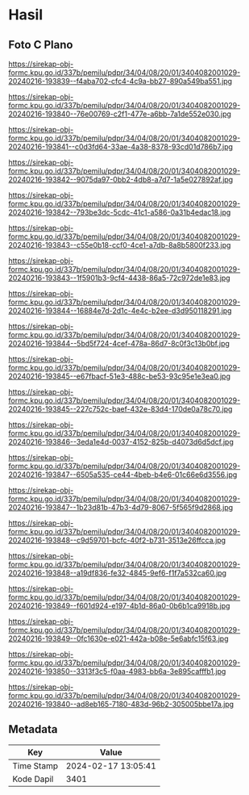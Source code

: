 # Hasil

## Foto C Plano

https://sirekap-obj-formc.kpu.go.id/337b/pemilu/pdpr/34/04/08/20/01/3404082001029-20240216-193839--f4aba702-cfc4-4c9a-bb27-890a549ba551.jpg

https://sirekap-obj-formc.kpu.go.id/337b/pemilu/pdpr/34/04/08/20/01/3404082001029-20240216-193840--76e00769-c2f1-477e-a6bb-7a1de552e030.jpg

https://sirekap-obj-formc.kpu.go.id/337b/pemilu/pdpr/34/04/08/20/01/3404082001029-20240216-193841--c0d3fd64-33ae-4a38-8378-93cd01d786b7.jpg

https://sirekap-obj-formc.kpu.go.id/337b/pemilu/pdpr/34/04/08/20/01/3404082001029-20240216-193842--9075da97-0bb2-4db8-a7d7-1a5e027892af.jpg

https://sirekap-obj-formc.kpu.go.id/337b/pemilu/pdpr/34/04/08/20/01/3404082001029-20240216-193842--793be3dc-5cdc-41c1-a586-0a31b4edac18.jpg

https://sirekap-obj-formc.kpu.go.id/337b/pemilu/pdpr/34/04/08/20/01/3404082001029-20240216-193843--c55e0b18-ccf0-4ce1-a7db-8a8b5800f233.jpg

https://sirekap-obj-formc.kpu.go.id/337b/pemilu/pdpr/34/04/08/20/01/3404082001029-20240216-193843--1f5901b3-9cf4-4438-86a5-72c972de1e83.jpg

https://sirekap-obj-formc.kpu.go.id/337b/pemilu/pdpr/34/04/08/20/01/3404082001029-20240216-193844--16884e7d-2d1c-4e4c-b2ee-d3d950118291.jpg

https://sirekap-obj-formc.kpu.go.id/337b/pemilu/pdpr/34/04/08/20/01/3404082001029-20240216-193844--5bd5f724-4cef-478a-86d7-8c0f3c13b0bf.jpg

https://sirekap-obj-formc.kpu.go.id/337b/pemilu/pdpr/34/04/08/20/01/3404082001029-20240216-193845--e67fbacf-51e3-488c-be53-93c95e1e3ea0.jpg

https://sirekap-obj-formc.kpu.go.id/337b/pemilu/pdpr/34/04/08/20/01/3404082001029-20240216-193845--227c752c-baef-432e-83d4-170de0a78c70.jpg

https://sirekap-obj-formc.kpu.go.id/337b/pemilu/pdpr/34/04/08/20/01/3404082001029-20240216-193846--3eda1e4d-0037-4152-825b-d4073d6d5dcf.jpg

https://sirekap-obj-formc.kpu.go.id/337b/pemilu/pdpr/34/04/08/20/01/3404082001029-20240216-193847--6505a535-ce44-4beb-b4e6-01c66e6d3556.jpg

https://sirekap-obj-formc.kpu.go.id/337b/pemilu/pdpr/34/04/08/20/01/3404082001029-20240216-193847--1b23d81b-47b3-4d79-8067-5f565f9d2868.jpg

https://sirekap-obj-formc.kpu.go.id/337b/pemilu/pdpr/34/04/08/20/01/3404082001029-20240216-193848--c9d59701-bcfc-40f2-b731-3513e26ffcca.jpg

https://sirekap-obj-formc.kpu.go.id/337b/pemilu/pdpr/34/04/08/20/01/3404082001029-20240216-193848--a19df836-fe32-4845-9ef6-f1f7a532ca60.jpg

https://sirekap-obj-formc.kpu.go.id/337b/pemilu/pdpr/34/04/08/20/01/3404082001029-20240216-193849--f601d924-e197-4b1d-86a0-0b6b1ca9918b.jpg

https://sirekap-obj-formc.kpu.go.id/337b/pemilu/pdpr/34/04/08/20/01/3404082001029-20240216-193849--0fc1630e-e021-442a-b08e-5e6abfc15f63.jpg

https://sirekap-obj-formc.kpu.go.id/337b/pemilu/pdpr/34/04/08/20/01/3404082001029-20240216-193850--3313f3c5-f0aa-4983-bb6a-3e895cafffb1.jpg

https://sirekap-obj-formc.kpu.go.id/337b/pemilu/pdpr/34/04/08/20/01/3404082001029-20240216-193840--ad8eb165-7180-483d-96b2-305005bbe17a.jpg


## Metadata

| Key        | Value               |
| ---------- | ------------------- |
| Time Stamp | 2024-02-17 13:05:41 |
| Kode Dapil | 3401                |



